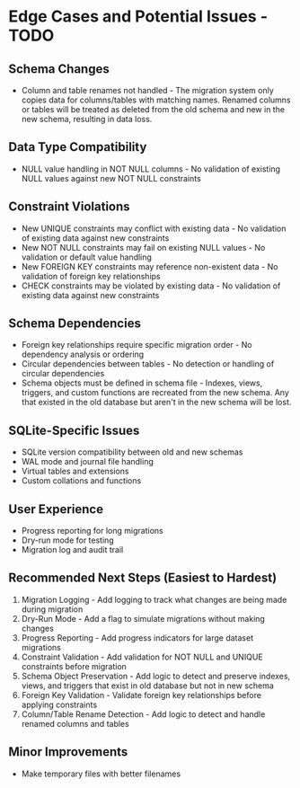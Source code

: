 # Edge Cases and Potential Issues - TODO

## Schema Changes
- Column and table renames not handled - The migration system only copies data for columns/tables with matching names. Renamed columns or tables will be treated as deleted from the old schema and new in the new schema, resulting in data loss.

## Data Type Compatibility
- NULL value handling in NOT NULL columns - No validation of existing NULL values against new NOT NULL constraints

## Constraint Violations
- New UNIQUE constraints may conflict with existing data - No validation of existing data against new constraints
- New NOT NULL constraints may fail on existing NULL values - No validation or default value handling
- New FOREIGN KEY constraints may reference non-existent data - No validation of foreign key relationships
- CHECK constraints may be violated by existing data - No validation of existing data against new constraints

## Schema Dependencies
- Foreign key relationships require specific migration order - No dependency analysis or ordering
- Circular dependencies between tables - No detection or handling of circular dependencies
- Schema objects must be defined in schema file - Indexes, views, triggers, and custom functions are recreated from the new schema. Any that existed in the old database but aren't in the new schema will be lost.

## SQLite-Specific Issues
- SQLite version compatibility between old and new schemas
- WAL mode and journal file handling
- Virtual tables and extensions
- Custom collations and functions

## User Experience
- Progress reporting for long migrations
- Dry-run mode for testing
- Migration log and audit trail

## Recommended Next Steps (Easiest to Hardest)
1. Migration Logging - Add logging to track what changes are being made during migration
2. Dry-Run Mode - Add a flag to simulate migrations without making changes
3. Progress Reporting - Add progress indicators for large dataset migrations
4. Constraint Validation - Add validation for NOT NULL and UNIQUE constraints before migration
5. Schema Object Preservation - Add logic to detect and preserve indexes, views, and triggers that exist in old database but not in new schema
6. Foreign Key Validation - Validate foreign key relationships before applying constraints
7. Column/Table Rename Detection - Add logic to detect and handle renamed columns and tables

## Minor Improvements
- Make temporary files with better filenames